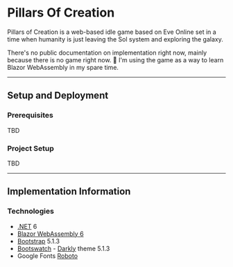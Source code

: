 # Pillars Of Creation
Pillars of Creation is a web-based idle game based on Eve Online set in a time when humanity is just leaving the Sol system and exploring the galaxy.

There's no public documentation on implementation right now, mainly because there is no game right now. 🙂  I'm using the game as a way to learn Blazor WebAssembly in my spare time.

---

## Setup and Deployment
### Prerequisites
TBD

### Project Setup
TBD

---

## Implementation Information
### Technologies
* [.NET](https://dotnet.microsoft.com) 6
* [Blazor WebAssembly 6](https://docs.microsoft.com/en-us/aspnet/core/blazor/?view=aspnetcore-6.0)
* [Bootstrap](https://getbootstrap.com) 5.1.3
* [Bootswatch](https://bootswatch.com) - [Darkly](https://bootswatch.com/darkly/) theme 5.1.3
* Google Fonts [Roboto](https://fonts.google.com/specimen/Roboto)
